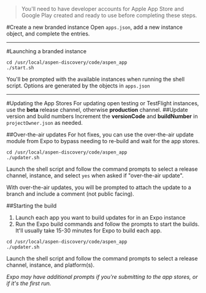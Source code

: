 > You'll need to have developer accounts for Apple App Store and Google Play created and ready to use before completing these steps.

#Create a new branded instance
Open `apps.json`, add a new instance object, and complete the entries.

---
#Launching a branded instance
```
cd /usr/local/aspen-discovery/code/aspen_app
./start.sh
```
You'll be prompted with the available instances when running the shell script. Options are generated by the objects in `apps.json`

---
#Updating the App Stores
For updating open testing or TestFlight instances, use the **beta** release channel, otherwise **production** channel.
##Update version and build numbers
Increment the **versionCode** and **buildNumber** in `projectOwner.json` as needed.

##Over-the-air updates
For hot fixes, you can use the over-the-air update module from Expo to bypass needing to re-build and wait for the app stores.
```
cd /usr/local/aspen-discovery/code/aspen_app
./updater.sh
```
Launch the shell script and follow the command prompts to select a release channel, instance, and select `yes` when asked if "over-the-air update".

With over-the-air updates, you will be prompted to attach the update to a branch and include a comment (not public facing).

##Starting the build
1. Launch each app you want to build updates for in an Expo instance
2. Run the Expo build commands and follow the prompts to start the builds. It'll usually take 15-30 minutes for Expo to build each app.
```
cd /usr/local/aspen-discovery/code/aspen_app
./updater.sh
```
Launch the shell script and follow the command prompts to select a release channel, instance, and platform(s).

_Expo may have additional prompts if you're submitting to the app stores, or if it's the first run._